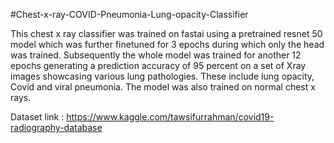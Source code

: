 #Chest-x-ray-COVID-Pneumonia-Lung-opacity-Classifier

This chest x ray classifier was trained on fastai using a pretrained resnet 50 model which was further finetuned for 3 epochs during which only the head was trained. Subsequently the whole model was trained for another 12 epochs generating a prediction accuracy of 95 percent on a set of Xray images showcasing various lung pathologies. These include lung opacity, Covid and viral pneumonia. The model was also trained on normal chest x rays.

Dataset link : https://www.kaggle.com/tawsifurrahman/covid19-radiography-database
